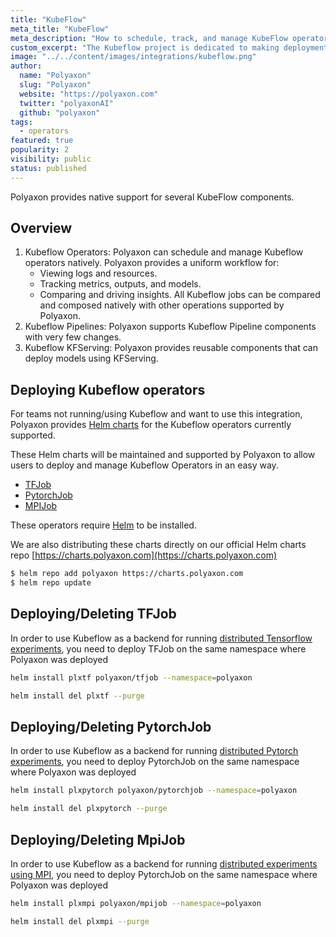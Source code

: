 ```yaml
---
title: "KubeFlow"
meta_title: "KubeFlow"
meta_description: "How to schedule, track, and manage KubeFlow operators on Polyaxon. Polyaxon can schedule and manage KubeFlow operators natively."
custom_excerpt: "The Kubeflow project is dedicated to making deployments of machine learning (ML) workflows on Kubernetes simple, portable and scalable."
image: "../../content/images/integrations/kubeflow.png"
author:
  name: "Polyaxon"
  slug: "Polyaxon"
  website: "https://polyaxon.com"
  twitter: "polyaxonAI"
  github: "polyaxon"
tags:
  - operators
featured: true
popularity: 2
visibility: public
status: published
---
```


Polyaxon provides native support for several KubeFlow components.

## Overview

 1. Kubeflow Operators:
    Polyaxon can schedule and manage Kubeflow operators natively. Polyaxon provides a uniform workflow for:
     * Viewing logs and resources.
     * Tracking metrics, outputs, and models.
     * Comparing and driving insights.
    All Kubeflow jobs can be compared and composed natively with other operations supported by Polyaxon.
 2. Kubeflow Pipelines:
    Polyaxon supports Kubeflow Pipeline components with very few changes.
 3. Kubeflow KFServing:
    Polyaxon provides reusable components that can deploy models using KFServing.

## Deploying Kubeflow operators

For teams not running/using Kubeflow and want to use this integration,
Polyaxon provides [Helm charts](https://github.com/polyaxon/polyaxon-charts/tree/master/kubeflow) for the Kubeflow operators currently supported.

These Helm charts will be maintained and supported by Polyaxon to allow users to deploy and manage Kubeflow Operators in an easy way.

 * [TFJob](https://github.com/polyaxon/polyaxon-charts/tree/master/kubeflow/tfjob)
 * [PytorchJob](https://github.com/polyaxon/polyaxon-charts/tree/master/kubeflow/pytorchjob)
 * [MPIJob](https://github.com/polyaxon/polyaxon-charts/tree/master/kubeflow/tfjob)

These operators require [Helm](https://helm.sh/docs/intro/install/) to be installed.

We are also distributing these charts directly on our official Helm charts repo [https://charts.polyaxon.com](https://charts.polyaxon.com)

```bash
$ helm repo add polyaxon https://charts.polyaxon.com
$ helm repo update
```

## Deploying/Deleting TFJob

In order to use Kubeflow as a backend for running [distributed Tensorflow experiments](/integrations/tfjob/),
you need to deploy TFJob on the same namespace where Polyaxon was deployed

```bash
helm install plxtf polyaxon/tfjob --namespace=polyaxon
```

```bash
helm install del plxtf --purge
```

## Deploying/Deleting PytorchJob

In order to use Kubeflow as a backend for running [distributed Pytorch experiments](/integrations/pytorchjob/),
you need to deploy PytorchJob on the same namespace where Polyaxon was deployed

```bash
helm install plxpytorch polyaxon/pytorchjob --namespace=polyaxon
```

```bash
helm install del plxpytorch --purge
```

## Deploying/Deleting MpiJob

In order to use Kubeflow as a backend for running [distributed experiments using MPI](/integrations/mpijob/),
you need to deploy PytorchJob on the same namespace where Polyaxon was deployed

```bash
helm install plxmpi polyaxon/mpijob --namespace=polyaxon
```

```bash
helm install del plxmpi --purge
```
